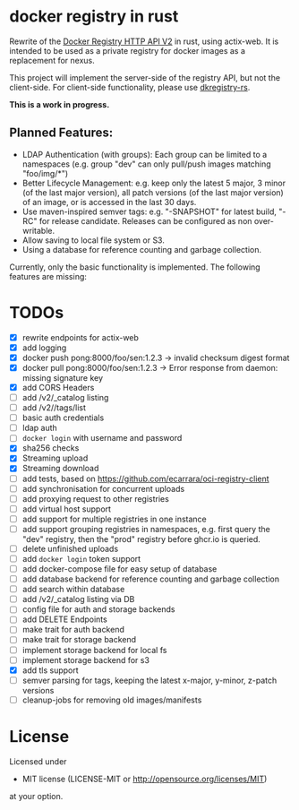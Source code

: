 # docker registry in rust

Rewrite of the [Docker Registry HTTP API V2](https://docs.docker.com/registry/spec/api/) in rust, using actix-web.
It is intended to be used as a private registry for docker images as a replacement for nexus.

This project will implement the server-side of the registry API, but not the client-side.
For client-side functionality, please use [dkregistry-rs](https://github.com/camallo/dkregistry-rs).

**This is a work in progress.**

## Planned Features:

- LDAP Authentication (with groups): Each group can be limited to a namespaces (e.g. group "dev" can only pull/push
  images matching "foo/img/*")
- Better Lifecycle Management: e.g. keep only the latest 5 major, 3 minor (of the last major version), all patch
  versions (of the last major version) of an image, or is accessed in the last 30 days.
- Use maven-inspired semver tags: e.g. "-SNAPSHOT" for latest build, "-RC" for release candidate. Releases can be
  configured as non over-writable.
- Allow saving to local file system or S3.
- Using a database for reference counting and garbage collection.

Currently, only the basic functionality is implemented. The following features are missing:

# TODOs

- [x] rewrite endpoints for actix-web
- [x] add logging
- [x] docker push pong:8000/foo/sen:1.2.3 -> invalid checksum digest format
- [x] docker pull pong:8000/foo/sen:1.2.3 -> Error response from daemon: missing signature key
- [x] add CORS Headers
- [ ] add /v2/_catalog listing
- [ ] add /v2/<name>/tags/list
- [ ] basic auth credentials
- [ ] ldap auth
- [ ] `docker login` with username and password
- [x] sha256 checks
- [x] Streaming upload
- [x] Streaming download
- [ ] add tests, based on https://github.com/ecarrara/oci-registry-client
- [ ] add synchronisation for concurrent uploads
- [ ] add proxying request to other registries
- [ ] add virtual host support
- [ ] add support for multiple registries in one instance
- [ ] add support grouping registries in namespaces, e.g. first query the "dev" registry, then the "prod" registry
  before ghcr.io is queried.
- [ ] delete unfinished uploads
- [ ] add `docker login` token support
- [ ] add docker-compose file for easy setup of database
- [ ] add database backend for reference counting and garbage collection
- [ ] add search within database
- [ ] add /v2/_catalog listing via DB
- [ ] config file for auth and storage backends
- [ ] add DELETE Endpoints
- [ ] make trait for auth backend
- [ ] make trait for storage backend
- [ ] implement storage backend for local fs
- [ ] implement storage backend for s3
- [x] add tls support
- [ ] semver parsing for tags, keeping the latest x-major, y-minor, z-patch versions
- [ ] cleanup-jobs for removing old images/manifests

# License

Licensed under

* MIT license (LICENSE-MIT or http://opensource.org/licenses/MIT)

at your option.
